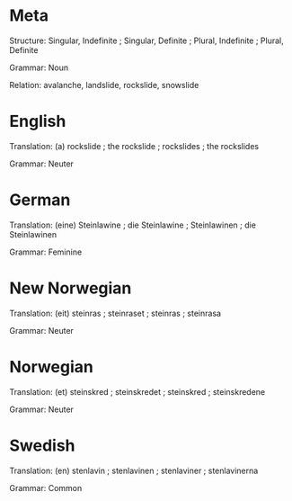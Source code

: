 Meta
====

Structure: Singular, Indefinite ; Singular, Definite ; Plural, Indefinite ; Plural, Definite

Grammar:   Noun

Relation:  avalanche, landslide, rockslide, snowslide



English
=======

Translation: (a) rockslide ; the rockslide ; rockslides ; the rockslides

Grammar:     Neuter



German
======

Translation: (eine) Steinlawine ; die Steinlawine ; Steinlawinen ; die Steinlawinen

Grammar:     Feminine



New Norwegian
=============

Translation: (eit) steinras ; steinraset ; steinras ; steinrasa

Grammar:     Neuter



Norwegian
=========

Translation: (et) steinskred ; steinskredet ; steinskred ; steinskredene

Grammar:     Neuter



Swedish
=======

Translation: (en) stenlavin ; stenlavinen ; stenlaviner ; stenlavinerna

Grammar:     Common
